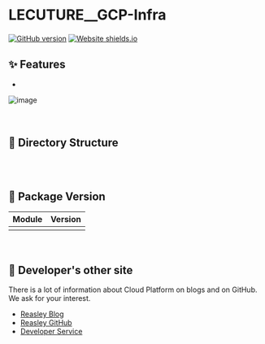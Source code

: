 # LECUTURE__GCP-Infra
[![GitHub version](https://badge.fury.io/gh/Naereen%2FStrapDown.js.svg)](https://github.com/reasley-com/Flutter_Start-Form_Simple/blob/main/README.md)
[![Website shields.io](https://img.shields.io/website-up-down-green-red/http/shields.io.svg)](https://reasley.com)
ㅤ
## ✨ Features
- 


![image](https://user-images.githubusercontent.com/33018600/116790473-49faa200-aaef-11eb-8234-32c55c909e5e.png)


ㅤ

## 💠 Directory Structure
```

```
ㅤ

## 🔮 Package Version
| Module | Version |
| ------ | ------ |
|  |  |

ㅤ
ㅤ
## 🌊 Developer's other site
There is a lot of information about Cloud Platform on blogs and on GitHub.    
We ask for your interest.

* [Reasley Blog](https://reasley.com)
* [Reasley GitHub](https://github.com/reasley-com)
* [Developer Service](https://calcs.kr)
